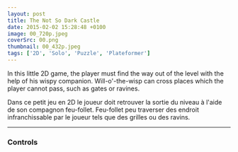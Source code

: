 ```yaml
---
layout: post
title: The Not So Dark Castle
date: 2015-02-02 15:28:48 +0100
image: 00_720p.jpeg
coverSrc: 00.png
thumbnail: 00_432p.jpeg
tags: ['2D', 'Solo', 'Puzzle', 'Plateformer']
---
```

In this little 2D game, the player must find the way out of the level with the help of his wispy companion. Will-o'-the-wisp can cross places which the player cannot pass, such as gates or ravines.

Dans ce petit jeu en 2D le joueur doit retrouver la sortie du niveau à l'aide de son compagnon feu-follet. Feu-follet peu traverser des endroit infranchissable par le joueur tels que des grilles ou des ravins.

***

### Controls
